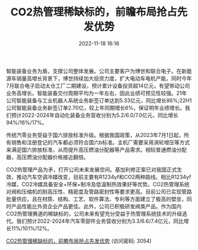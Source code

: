 ﻿---
title: CO2热管理稀缺标的，前瞻布局抢占先发优势
date: 2022-11-18 16:16
tags:
- 克来机电
updated: 1970-01-01 08:00:00
---

智能装备业务为盾，支撑公司整体发展。公司主要客户为博世和联合电子。在新能源车销量高增长背景下，博世持续加大投资力度，扩大电动车电机产能，同时今年7月联合电子启动太仓工厂二期建设，预计累计设备投资超14亿元，有望带动公司业务高增长。智能装备交付周期平均为一年左右，因此业绩可预见性较强。21年公司智能装备与工业机器人系统业务新签订单达到5.33亿元，同比增长86%;22H1公司智能装备业务新签订单2.70亿，较上年同期增长6%，保证明年业绩增长。我们预计2022-2024年自动化装备业务营收分别为5.2/6.0/7.0亿元，同比增长94%/16%/17%。

传统汽零业务受益于国六排放标准升级。根据我国政策，从2023年7月1日起，所有销售和注册登记的汽车都必须符合国六b标准。主机厂需要采用涡轮增压等方式来满足国六排放标准，从而提升高压燃油分配器等产品需求。相较普通燃油分配器，高压燃油分配器价格接近翻倍。
<!-- more -->
CO2热管理产品为矛，打开公司未来发展空间。基加利修正案已对我国正式生效，推动汽车空调冷媒改变，目前主要有R1234yf和CO2两种路线。相比R1234yf冷媒，CO2冷媒具备安全+环保+制冷及低温制热效果好等优势。CO2热管理系统对阀和压缩机的耐高压性、精密度及管路密封性等要求更高。目前公司已实现管路批量供应，且在材质、结构、工艺、软件算法、专利等方面建立了极高的壁垒，同时产品性能比外资企业产品更佳。此外，公司已积极研发阀类产品。作为国内CO2热管理赛道的稀缺标的，公司未来有望充分受益于热管理系统技术的升级迭代。我们预计2022-2024年汽车零部件业务营收分别为3.3/6.6/7.4亿元，同比增长11%/101%/12%。

[CO2热管理稀缺标的，前瞻布局抢占先发优势](https://url12.ctfile.com/f/3948612-727533253-57b4b7?p=3054)
(访问密码: 3054)
